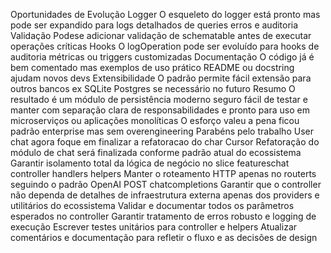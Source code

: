  Oportunidades de Evolução
 Logger O esqueleto do logger está pronto mas pode ser expandido para logs detalhados de queries erros e auditoria
 Validação Podese adicionar validação de schematable antes de executar operações críticas
 Hooks O logOperation pode ser evoluído para hooks de auditoria métricas ou triggers customizadas
 Documentação O código já é bem comentado mas exemplos de uso prático README ou docstring ajudam novos devs
 Extensibilidade O padrão permite fácil extensão para outros bancos ex SQLite Postgres se necessário no futuro
 Resumo
O resultado é um módulo de persistência moderno seguro fácil de testar e manter com separação clara de responsabilidades e pronto para uso em microserviços ou aplicações monolíticas O esforço valeu a pena ficou padrão enterprise mas sem overengineering
 Parabéns pelo trabalho
User
chat agora foque em finalizar a refatoracao do char
Cursor
Refatoração do módulo de chat será finalizada conforme padrão atual do ecossistema
 Garantir isolamento total da lógica de negócio no slice featureschat controller handlers helpers
 Manter o roteamento HTTP apenas no routerts seguindo o padrão OpenAI POST chatcompletions
 Garantir que o controller não dependa de detalhes de infraestrutura externa apenas dos providers e utilitários do ecossistema
 Validar e documentar todos os parâmetros esperados no controller
 Garantir tratamento de erros robusto e logging de execução
 Escrever testes unitários para controller e helpers
 Atualizar comentários e documentação para refletir o fluxo e as decisões de design